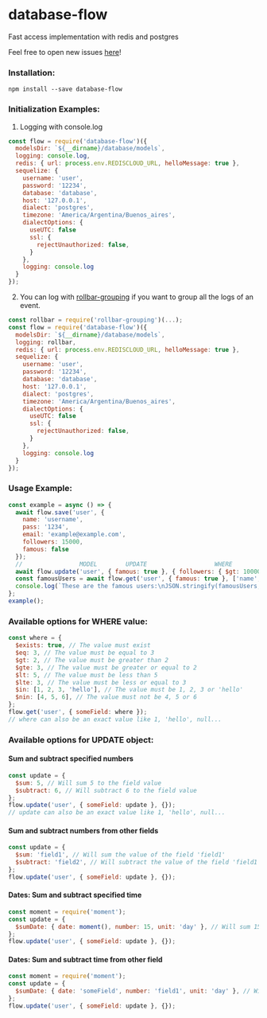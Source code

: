 # database-flow

Fast access implementation with redis and postgres

Feel free to open new issues [here](https://github.com/lefcott19/database-flow/issues)!

### Installation:

```
npm install --save database-flow
```

### Initialization Examples:

1. Logging with console.log

```js
const flow = require('database-flow')({
  modelsDir: `${__dirname}/database/models`,
  logging: console.log,
  redis: { url: process.env.REDISCLOUD_URL, helloMessage: true },
  sequelize: {
    username: 'user',
    password: '12234',
    database: 'database',
    host: '127.0.0.1',
    dialect: 'postgres',
    timezone: 'America/Argentina/Buenos_aires',
    dialectOptions: {
      useUTC: false
      ssl: {
        rejectUnauthorized: false,
      }
    },
    logging: console.log
  }
});
```

2. You can log with [rollbar-grouping](https://www.npmjs.com/package/rollbar-grouping) if you want to group all the logs of an event.

```js
const rollbar = require('rollbar-grouping')(...);
const flow = require('database-flow')({
  modelsDir: `${__dirname}/database/models`,
  logging: rollbar,
  redis: { url: process.env.REDISCLOUD_URL, helloMessage: true },
  sequelize: {
    username: 'user',
    password: '12234',
    database: 'database',
    host: '127.0.0.1',
    dialect: 'postgres',
    timezone: 'America/Argentina/Buenos_aires',
    dialectOptions: {
      useUTC: false
      ssl: {
        rejectUnauthorized: false,
      }
    },
    logging: console.log
  }
});
```

### Usage Example:

```js
const example = async () => {
  await flow.save('user', {
    name: 'username',
    pass: '1234',
    email: 'example@example.com',
    followers: 15000,
    famous: false
  });
  //                MODEL        UPDATE                   WHERE                   
  await flow.update('user', { famous: true }, { followers: { $gt: 10000 } });
  const famousUsers = await flow.get('user', { famous: true }, ['name', 'email']);
  console.log(`These are the famous users:\nJSON.stringify(famousUsers, null, 2)`);
};
example();
```

### Available options for WHERE value:
```js
const where = {
  $exists: true, // The value must exist
  $eq: 3, // The value must be equal to 3
  $gt: 2, // The value must be greater than 2
  $gte: 3, // The value must be greater or equal to 2
  $lt: 5, // The value must be less than 5
  $lte: 3, // The value must be less or equal to 3
  $in: [1, 2, 3, 'hello'], // The value must be 1, 2, 3 or 'hello'
  $nin: [4, 5, 6], // The value must not be 4, 5 or 6
};
flow.get('user', { someField: where });
// where can also be an exact value like 1, 'hello', null...
```

### Available options for UPDATE object:
#### Sum and subtract specified numbers
```js
const update = {
  $sum: 5, // Will sum 5 to the field value
  $subtract: 6, // Will subtract 6 to the field value
};
flow.update('user', { someField: update }, {});
// update can also be an exact value like 1, 'hello', null...
```

#### Sum and subtract numbers from other fields
```js
const update = {
  $sum: 'field1', // Will sum the value of the field 'field1'
  $subtract: 'field2', // Will subtract the value of the field 'field1'
};
flow.update('user', { someField: update }, {});
```

#### Dates: Sum and subtract specified time
```js
const moment = require('moment');
const update = {
  $sumDate: { date: moment(), number: 15, unit: 'day' }, // Will sum 15 days to current date
};
flow.update('user', { someField: update }, {});
```

#### Dates: Sum and subtract time from other field
```js
const moment = require('moment');
const update = {
  $sumDate: { date: 'someField', number: 'field1', unit: 'day' }, // Will sum the time of the field 'field1' in field 'someField'
};
flow.update('user', { someField: update }, {});
```